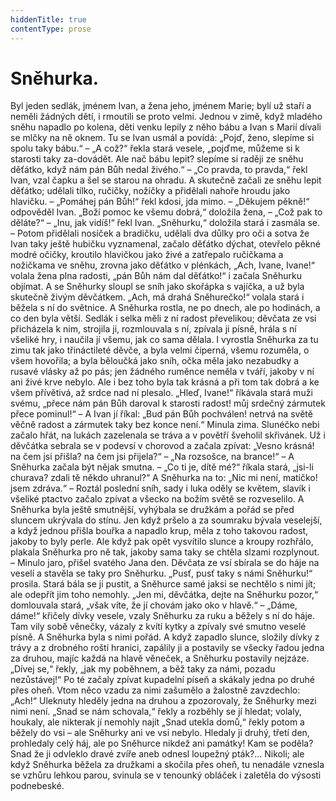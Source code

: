 ```yaml
---
hiddenTitle: true
contentType: prose
---
```


# Sněhurka.

Byl jeden sedlák, jménem Ivan, a žena jeho, jménem Marie; bylí už staří a neměli žádných dětí, i rmoutili se proto velmi. Jednou v zimě, když mladého sněhu napadlo po kolena, děti venku lepily z něho bábu a Ivan s Marií dívali se mlčky na ně oknem. Tu se Ivan usmál a povídá: „Pojď, ženo, slepíme si spolu taky bábu.“ – „A což?“ řekla stará vesele, „pojďme, můžeme si k starosti taky za-dovádět. Ale nač bábu lepit? slepíme si raději ze sněhu děťátko, když nám pán Bůh nedal živého.“ – „Co pravda, to pravda,“ řekl Ivan, vzal čapku a šel se starou na ohradu. A skutečně začali ze sněhu lepit děťátko; udělali tílko, ručičky, nožíčky a přidělali nahoře hroudu jako hlavičku. – „Pomáhej pán Bůh!“ řekl kdosi, jda mimo. – „Děkujem pěkně!“ odpověděl Ivan. „Boží pomoc ke všemu dobrá,“ doložila žena, – „Což pak to děláte?“ – „Inu, jak vidíš!“ řekl Ivan. „Sněhurku,“ doložila stará i zasmála se. – Potom přidělali nosíček a bradičku, udělali dva důlky pro oči a sotva že Ivan taky ještě hubičku vyznamenal, začalo děťátko dýchat, otevřelo pěkné modré očičky, kroutilo hlavičkou jako živé a zatřepalo ručičkama a nožičkama ve sněhu, zrovna jako děťátko v plénkách, „Ach, Ivane, Ivane!“ volala žena plna radosti, „pán Bůh nám dal děťátko!“ i začala Sněhurku objímat. A se Sněhurky sloupl se sníh jako skořápka s vajíčka, a už byla skutečně živým děvčátkem. „Ach, má drahá Sněhurečko!“ volala stará i běžela s ní do světnice. A Sněhurka rostla, ne po dnech, ale po hodinách, a co den byla větší. Sedlák i selka měli z ní radost převelikou; děvčata ze vsi přicházela k nim, strojila ji, rozmlouvala s ní, zpívala ji písně, hrála s ní všeliké hry, i naučila jí všemu, jak co sama dělala. I vyrostla Sněhurka za tu zimu tak jako třináctileté děvče, a byla velmi čiperná, všemu rozuměla, o všem hovořila; a byla běloučká jako sníh, očka měla jako nezabudky a rusavé vlásky až po pás; jen žádného ruměnce neměla v tváří, jakoby v ní ani živé krve nebylo. Ale i bez toho byla tak krásná a při tom tak dobrá a ke všem přívětivá, až srdce nad ní plesalo. „Hleď, Ivane!“ říkávala stará muži svému, „přece nám pán Bůh daroval k starosti radost! můj srdečný zármutek přece pominul!“ – A Ivan jí říkal: „Bud pán Bůh pochválen! netrvá na světě věčně radost a zármutek taky bez konce není.“ Minula zima. Slunéčko nebi začalo hřát, na lukách zazelenala se tráva a v povětří šveholil skřivánek. Už i děvčátka sebrala se v podevsí v chorovod a začala zpívat: „Vesno krásná! na čem jsi přišla? na čem jsi přijela?“ – „Na rozsošce, na brance!“ – A Sněhurka začala být nějak smutna. – „Co ti je, dítě mé?“ říkala stará, „jsi-li churava? zdali tě někdo uhranul?“ A Sněhurka na to: „Nic mi není, matičko! jsem zdráva.“ – Roztál poslední sníh, sady i luka oděly se květem, slavík i všeliké ptactvo začalo zpívat a všecko na božím světě se rozveselilo. A Sněhurka byla ještě smutnější, vyhýbala se družkám a pořád se před sluncem ukrývala do stínu. Jen když pršelo a za soumraku bývala veselejší, a když jednou přišla bouřka a napadlo krup, měla z toho takovou radost, jakoby to byly perle. Ale když pak opět vysvítilo slunce a kroupy rozhřálo, plakala Sněhurka pro ně tak, jakoby sama taky se chtěla slzami rozplynout. – Minulo jaro, přišel svatého Jana den. Děvčata ze vsí sbírala se do háje na veselí a stavěla se taky pro Sněhurku. „Pusť, pusť taky s námi Sněhurku!“ prosila. Stará bála se ji pustit, a Sněhurce samé jaksi se nechtělo s nimi jít; ale odepřít jim toho nemohly. „Jen mi, děvčátka, dejte na Sněhurku pozor,“ domlouvala stará, „však víte, že jí chovám jako oko v hlavě.“ – „Dáme, dáme!“ křičely dívky vesele, vzaly Sněhurku za ruku a běžely s ní do háje. Tam vily sobě věnečky, vázaly z kvítí kytky a zpívaly své smutno veselé písně. A Sněhurka byla s nimi pořád. A když zapadlo slunce, složily dívky z trávy a z drobného roští hranici, zapálily ji a postavily se všecky řadou jedna za druhou, majíc každá na hlavě věneček, a Sněhurku postavily nejzáze. „Dívej se,“ řekly, „jak my poběhnem, a běž taky za námi, pozadu nezůstávej!“ Po té začaly zpívat kupadelní píseň a skákaly jedna po druhé přes oheň. Vtom něco vzadu za nimi zašumělo a žalostně zavzdechlo: „Ach!“ Uleknuty hleděly jedna na druhou a zpozorovaly, že Sněhurky mezi nimi není. „Snad se nám schovala,“ řekly a rozběhly se jí hledat; volaly, houkaly, ale nikterak jí nemohly najít „Snad utekla domů,“ řekly potom a běžely do vsi – ale Sněhurky ani ve vsi nebylo. Hledaly ji druhý, třetí den, prohledaly celý háj, ale po Sněhurce nikdež ani památky! Kam se poděla? Snad že ji odvleklo dravé zvíře aneb odnesl loupežný pták?… Nikoli; ale když Sněhurka běžela za družkami a skočila přes oheň, tu nenadále vznesla se vzhůru lehkou parou, svinula se v tenounký obláček i zaletěla do výsosti podnebeské.
